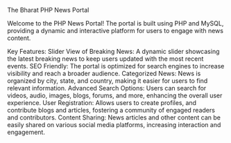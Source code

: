 The Bharat
PHP News Portal

Welcome to the PHP News Portal! The portal is built using PHP and MySQL, providing a dynamic and interactive platform for users to engage with news content.

Key Features:
    Slider View of Breaking News: A dynamic slider showcasing the latest breaking news to keep users updated with the most recent events.
    SEO Friendly: The portal is optimized for search engines to increase visibility and reach a broader audience.
    Categorized News: News is organized by city, state, and country, making it easier for users to find relevant information.
    Advanced Search Options: Users can search for videos, audio, images, blogs, forums, and more, enhancing the overall user experience.
    User Registration: Allows users to create profiles, and contribute blogs and articles, fostering a community of engaged readers and contributors.
    Content Sharing: News articles and other content can be easily shared on various social media platforms, increasing interaction and engagement.
